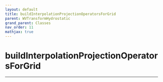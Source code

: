 ```yaml
---
layout: default
title: buildInterpolationProjectionOperatorsForGrid
parent: WVTransformHydrostatic
grand_parent: Classes
nav_order: 11
mathjax: true
---
```


#  buildInterpolationProjectionOperatorsForGrid




---

